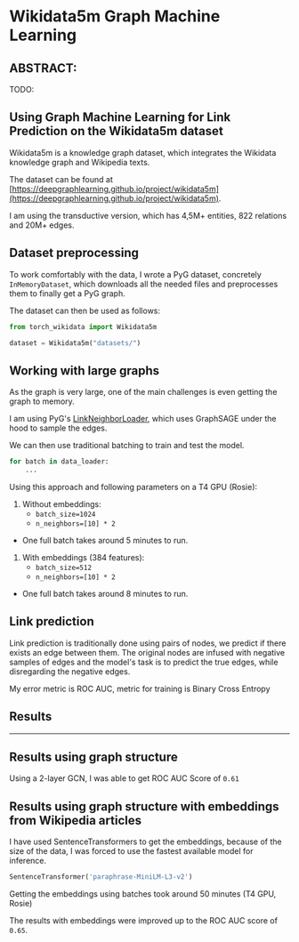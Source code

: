 # Wikidata5m Graph Machine Learning

## ABSTRACT:

TODO:

## Using Graph Machine Learning for Link Prediction on the Wikidata5m dataset

Wikidata5m is a knowledge graph dataset, which integrates the Wikidata knowledge graph and Wikipedia texts.

The dataset can be found at [https://deepgraphlearning.github.io/project/wikidata5m](https://deepgraphlearning.github.io/project/wikidata5m).

I am using the transductive version, which has 4,5M+ entities, 822 relations and 20M+ edges.

## Dataset preprocessing

To work comfortably with the data, I wrote a PyG dataset, concretely `InMemoryDataset`, which downloads all the needed files and preprocesses them to finally get a PyG graph.

The dataset can then be used as follows:

```python
from torch_wikidata import Wikidata5m

dataset = Wikidata5m("datasets/")
```

## Working with large graphs

As the graph is very large, one of the main challenges is even getting the graph to memory.

I am using PyG's [LinkNeighborLoader](https://pytorch-geometric.readthedocs.io/en/latest/modules/loader.html#torch_geometric.loader.LinkNeighborLoader), which uses GraphSAGE under the hood to sample the edges.

We can then use traditional batching to train and test the model.

```python
for batch in data_loader:
    ...
```

Using this approach and following parameters on a T4 GPU (Rosie):
1. Without embeddings:
    - `batch_size=1024`
    - `n_neighbors=[10] * 2`
    
  - One full batch takes around 5 minutes to run.

1. With embeddings (384 features):
    - `batch_size=512`
    - `n_neighbors=[10] * 2`
    
  - One full batch takes around 8 minutes to run.

## Link prediction

Link prediction is traditionally done using pairs of nodes, we predict if there exists an edge between them.
The original nodes are infused with negative samples of edges and the model's task is to predict the true edges, while disregarding the negative edges.

My error metric is ROC AUC, metric for training is Binary Cross Entropy

## Results
--- 
## Results using graph structure

Using a 2-layer GCN, I was able to get ROC AUC Score of `0.61`

## Results using graph structure with embeddings from Wikipedia articles

I have used SentenceTransformers to get the embeddings, because of the size of the data, I was forced to use the fastest available model for inference.

```python
SentenceTransformer('paraphrase-MiniLM-L3-v2')
```

Getting the embeddings using batches took around 50 minutes (T4 GPU, Rosie)

The results with embeddings were improved up to the ROC AUC score of `0.65`.